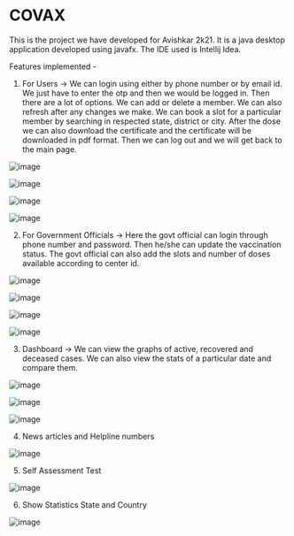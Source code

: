 # COVAX

This is the project we have developed for Avishkar 2k21. It is a java desktop application developed using javafx. The IDE used is Intellij Idea. 

Features implemented -
1. For Users 
-> We can login using either by phone number or by email id. We just have to enter the otp and then we would be logged in. Then there are a lot of options. We can add or delete a member. We can also refresh after any changes we make. We can book a slot for a particular member by searching in respected state, district or city. After the dose we can also download the certificate and the certificate will be downloaded in pdf format. Then we can log out and we will get back to the main page.

![image](https://user-images.githubusercontent.com/72369965/147480955-d11c96e4-1a67-4f1a-82a1-ace9f4e43b95.png) 


![image](https://user-images.githubusercontent.com/72369965/147481233-e1dcf7a2-8e4d-496f-ba86-160f024b7848.png)


![image](https://user-images.githubusercontent.com/72369965/147481603-a1871fdd-0cbc-4faf-a639-a36bae7bee38.png)


![image](https://user-images.githubusercontent.com/72369965/147482182-74403cd2-7d5e-47da-90cb-a061565525f2.png)

2. For Government Officials 
-> Here the govt official can login through phone number and password. Then he/she can update the vaccination status. The govt official can also add the slots and number of doses available according to center id.

![image](https://user-images.githubusercontent.com/72369965/147483075-ff88a2c7-4386-4f23-88ee-74db81382677.png)


![image](https://user-images.githubusercontent.com/72369965/147483204-716e0707-2417-4c61-9707-57d70ca752d3.png)


![image](https://user-images.githubusercontent.com/72369965/147483422-4e2b78f5-a947-46d1-9b7b-24742adac96e.png)

![image](https://user-images.githubusercontent.com/72369965/147483557-90934d1a-ac7d-4c31-b949-be813a3f1d56.png)

3. Dashboard 
-> We can view the graphs of active, recovered and deceased cases. We can also view the stats of a particular date and compare them.

![image](https://user-images.githubusercontent.com/72369965/147484132-148f793e-f3d4-445e-854c-8e7f2fb8bad0.png)


![image](https://user-images.githubusercontent.com/72369965/147484151-1fdd0c20-9fe3-4519-8b41-9d6e715811ac.png)


![image](https://user-images.githubusercontent.com/72369965/147484177-b5af6869-ad0d-4822-9720-775b96ca951c.png)

4. News articles and Helpline numbers 

![image](https://user-images.githubusercontent.com/72369965/147484491-8b89ee45-926e-431c-b6f0-a32cdd6b30b6.png)

5. Self Assessment Test 

![image](https://user-images.githubusercontent.com/72369965/147484642-15776526-2b7e-4349-a703-e3bf118f05b3.png)

6. Show Statistics State and Country 

![image](https://user-images.githubusercontent.com/72369965/147484847-84be7b29-ea80-4bb9-89f1-20f74ed4b88c.png)



